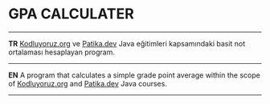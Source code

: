 # GPA CALCULATER
***
**TR** [Kodluyoruz.org](www.kodluyoruz.org) ve [Patika.dev](app.patika.dev) Java eğitimleri kapsamındaki basit not ortalaması hesaplayan program.
***
**EN** A program that calculates a simple grade point average within the scope of [Kodluyoruz.org](www.kodluyoruz.org) and [Patika.dev](app.patika.dev) Java courses.
***
